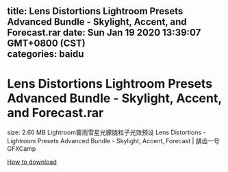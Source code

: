
title: Lens Distortions Lightroom Presets Advanced Bundle - Skylight, Accent, and Forecast.rar
date: Sun Jan 19 2020 13:39:07 GMT+0800 (CST)    
categories: baidu
---

# Lens Distortions Lightroom Presets Advanced Bundle - Skylight, Accent, and Forecast.rar
size: 2.60 MB
 Lightroom雾雨雪星光朦胧粒子光效预设 Lens Distortions - Lightroom Presets Advanced Bundle - Skylight, Accent, Forecast | 龋齿一号GFXCamp
 

[How to download](https://bpcam.bemobtrk.com/go/2ceec3aa-1ca2-46d6-b9ff-aaa5c184517c?jno=2022)